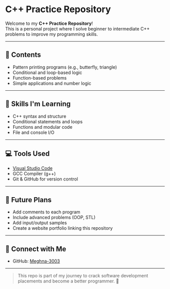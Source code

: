 # C++ Practice Repository

Welcome to my **C++ Practice Repository**!  
This is a personal project where I solve beginner to intermediate C++ problems to improve my programming skills.

---

## 📁 Contents

- Pattern printing programs (e.g., butterfly, triangle)
- Conditional and loop-based logic
- Function-based problems
- Simple applications and number logic

---

## 🧠 Skills I'm Learning

- C++ syntax and structure
- Conditional statements and loops
- Functions and modular code
- File and console I/O

---

## 💻 Tools Used

- [Visual Studio Code](https://code.visualstudio.com/)
- GCC Compiler (g++)
- Git & GitHub for version control

---

## 🚀 Future Plans

- Add comments to each program
- Include advanced problems (OOP, STL)
- Add input/output samples
- Create a website portfolio linking this repository

---

## 🤝 Connect with Me

- GitHub: [Meghna-3003](https://github.com/Meghna-3003)

---

> This repo is part of my journey to crack software development placements and become a better programmer. 🌟

